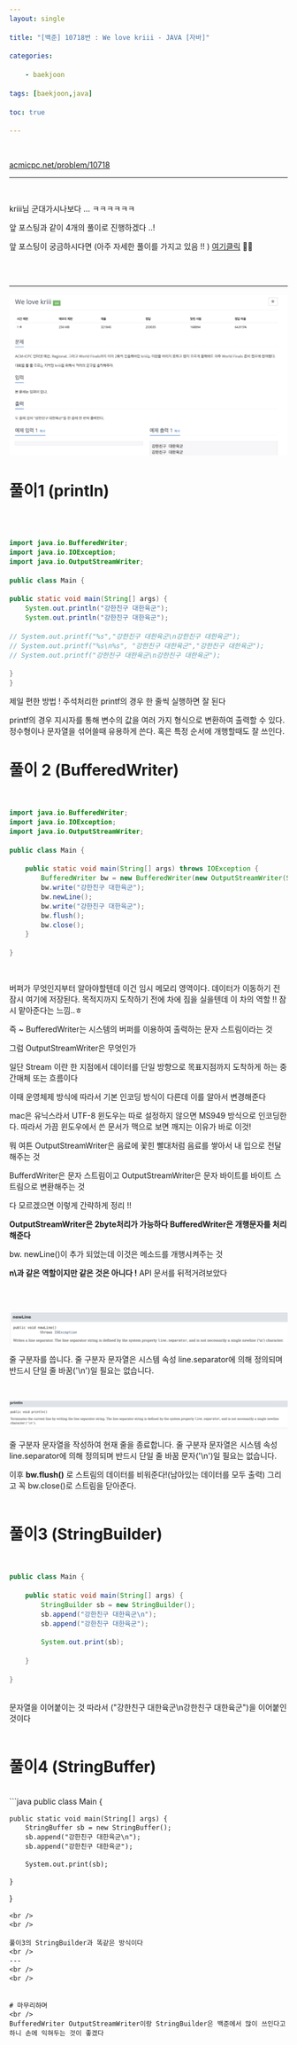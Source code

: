 ```yaml
---
layout: single

title: "[백준] 10718번 : We love kriii - JAVA [자바]"

categories: 

    - baekjoon

tags: [baekjoon,java]

toc: true

---
```


<br />

[acmicpc.net/problem/10718]()

---

<br />

kriii님 군대가시나보다 ...  ㅋㅋㅋㅋㅋㅋ 

앞 포스팅과 같이 4개의 풀이로 진행하겠다 ..! 

앞 포스팅이 궁금하시다면 (아주 자세한 풀이를 가지고 있음 !! ) [여기클릭] 👍🏻

[여기클릭]:https://yangjenniee.github.io/baekjoon/boj1/

<br/>

<br />

---

![](../../images/boj/2022-09-18-boj2/1.png)

# 풀이1 (println)

<br />
<br />

```java
import java.io.BufferedWriter;
import java.io.IOException;
import java.io.OutputStreamWriter;

public class Main {

public static void main(String[] args) {
    System.out.println("강한친구 대한육군");
    System.out.println("강한친구 대한육군");

// System.out.printf("%s","강한친구 대한육군\n강한친구 대한육군");
// System.out.printf("%s\n%s", "강한친구 대한육군","강한친구 대한육군");
// System.out.printf("강한친구 대한육군\n강한친구 대한육군");

}
}
```

제일 편한 방법 ! 주석처리한 printf의 경우 한 줄씩 실행하면 잘 된다 

printf의 경우 지시자를 통해 변수의 값을 여러 가지 형식으로 변환하여 출력할 수 있다. 정수형이나 문자열을 섞어쓸때 유용하게 쓴다. 혹은 특정 순서에 개행할때도 잘 쓰인다.

# 풀이 2 (BufferedWriter)

<br />

```java
import java.io.BufferedWriter;
import java.io.IOException;
import java.io.OutputStreamWriter; 

public class Main {

    public static void main(String[] args) throws IOException {
        BufferedWriter bw = new BufferedWriter(new OutputStreamWriter(System.out));
        bw.write("강한친구 대한육군");
        bw.newLine();
        bw.write("강한친구 대한육군");
        bw.flush();
        bw.close();
    }

}
```

<br />

버퍼가 무엇인지부터 알아야할텐데 이건 임시 메모리 영역이다. 데이터가 이동하기 전 잠시 여기에 저장된다. 목적지까지 도착하기 전에 차에 짐을 실을텐데 이 차의 역할 !! 잠시 맡아준다는 느낌..ㅎ 

즉 ~ BufferedWriter는 시스템의 버퍼를 이용하여 출력하는 문자 스트림이라는 것

그럼 OutputStreamWriter은 무엇인가

일단 Stream 이란 한 지점에서 데이터를 단일 방향으로 목표지점까지 도착하게 하는 중간매체 또는 흐름이다 

이때 운영체제 방식에 따라서 기본 인코딩 방식이 다른데 이를 알아서 변경해준다

mac은 유닉스라서 UTF-8 윈도우는 따로 설정하지 않으면 MS949 방식으로 인코딩한다. 따라서 가끔 윈도우에서 쓴 문서가 맥으로 보면 깨지는 이유가 바로 이것! 

뭐 여튼 OutputStreamWriter은 음료에 꽃힌 빨대처럼 음료를 쌓아서 내 입으로 전달 해주는 것 

BufferdWriter은 문자 스트림이고 OutputStreamWriter은 문자 바이트를 바이트 스트림으로 변환해주는 것 

다 모르겠으면 이렇게 간략하게 정리 !! 

**OutputStreamWriter은 2byte처리가 가능하다 BufferedWriter은 개행문자를 처리해준다**

bw. newLine()이 추가 되었는데 이것은 메소드를 개행시켜주는 것 

**n\과 같은 역할이지만 같은 것은 아니다 !**
API 문서를 뒤적거려보았다 

<br />

<br />

![](../../images/boj/2022-09-18-boj2/2.png)

줄 구분자를 씁니다. 줄 구분자 문자열은 시스템 속성 line.separator에 의해 정의되며 반드시 단일 줄 바꿈('\n')일 필요는 없습니다. 

<br />

![](../../images/boj/2022-09-18-boj2/3.png)

줄 구분자 문자열을 작성하여 현재 줄을 종료합니다. 줄 구분자 문자열은 시스템 속성 line.separator에 의해 정의되며 반드시 단일 줄 바꿈 문자('\n')일 필요는 없습니다.

이후 **bw.flush()** 로 스트림의 데이터를 비워준다!(남아있는 데이터를 모두 출력)  그리고 꼭 bw.close()로 스트림을 닫아준다.
<br />
<br />

# 풀이3 (StringBuilder)

<br />

```java
public class Main {

    public static void main(String[] args) {
        StringBuilder sb = new StringBuilder();
        sb.append("강한친구 대한육군\n");
        sb.append("강한친구 대한육군");

        System.out.print(sb);

    }

}
```

<br />
문자열을 이어붙이는 것 따라서 ("강한친구 대한육군\n강한친구 대한육군")을 이어붙인 것이다 
<br />
<br />

# 풀이4 (StringBuffer)

<br />
```java
public class Main {

    public static void main(String[] args) {
        StringBuffer sb = new StringBuffer();
        sb.append("강한친구 대한육군\n");
        sb.append("강한친구 대한육군");
    
        System.out.print(sb);
    
    }

}

```
<br />
<br />

풀이3의 StringBuilder과 똑같은 방식이다 
<br />
---
<br />
<br />


# 마무리하며
<br />
BufferedWriter OutputStreamWriter이랑 StringBuilder은 백준에서 많이 쓰인다고 하니 손에 익혀두는 것이 좋겠다
```
